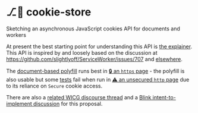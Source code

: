 # ⎇🍪️ cookie-store
Sketching an asynchronous JavaScript cookies API for documents and workers

At present the best starting point for understanding this API is [the explainer](explainer.md). This API is inspired by and loosely based on the discussion at https://github.com/slightlyoff/ServiceWorker/issues/707 and [elsewhere](https://github.com/WICG/async-cookies-api/issues/14).

The [document-based polyfill](cookies.js) runs best in [🔒&#xFE0F; an `https` page](https://wicg.github.io/cookie-store/cookies_test) - the polyfill is also usable but some [tests](cookies_test.js) fail when run in [⚠&#xFE0F; an unsecured `http` page](http://wicg.github.io/cookie-store/cookies_test.html) due to its reliance on `Secure` cookie access.

There are also a [related WICG discourse thread](https://discourse.wicg.io/t/rfc-proposal-for-an-asynchronous-cookies-api/1652) and a [Blink intent-to-implement discussion](https://groups.google.com/a/chromium.org/d/msg/blink-dev/gU-tSdjR4rA/hAYgmxiHCAAJ) for this proposal.
